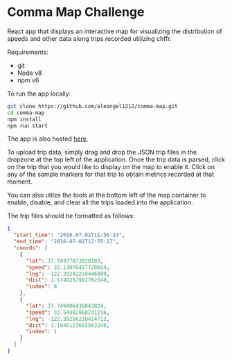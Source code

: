 # Comma Map Challenge

React app that displays an interactive map for visualizing the distribution of speeds and other data along trips recorded utilizing chffr.

Requirements:

-   git
-   Node v8
-   npm v6

To run the app locally:

```bash
git clone https://github.com/aleangel1212/comma-map.git
cd comma-map
npm install
npm run start
```

The app is also hosted [here](http://avecchi.me/comma-map).

To upload trip data, simply drag and drop the JSON trip files in the dropzone at the top left of the application. Once the trip data is parsed, click on the trip that you would like to display on the map to enable it. Click on any of the sample markers for that trip to obtain metrics recorded at that moment.

You can also utilze the tools at the bottom left of the map container to enable, disable, and clear all the trips loaded into the application.

The trip files should be formatted as follows:
```json
{
  "start_time": "2016-07-02T11:56:24",
  "end_time": "2016-07-02T12:55:17",
  "coords": [
    {
      "lat": 37.74977073928103, 
      "speed": 33.13078457720014, 
      "lng": -122.39242219446099, 
      "dist": 1.1740257992762348, 
      "index": 0
    },
    {
      "lat": 37.749486436043824, 
      "speed": 33.54402868231216,
      "lng": -122.39256210414712,
      "dist": 1.1946123655563248,
      "index": 1
    }
  ]
}
```

[react]: http://facebook.github.io/react/
[webpack]: http://webpack.github.io/
[babeljs]: https://babeljs.io/
